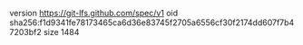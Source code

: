 version https://git-lfs.github.com/spec/v1
oid sha256:f1d9341fe78173465ca6d36e83745f2705a6556cf30f2174dd607f7b47203bf2
size 1484
